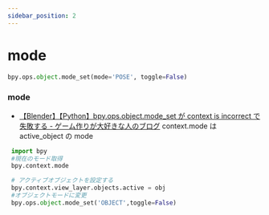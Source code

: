 ```yaml
---
sidebar_position: 2
---
```


# mode

```py
bpy.ops.object.mode_set(mode='POSE', toggle=False)
```

### mode
- [【Blender】【Python】bpy.ops.object.mode_set が context is incorrect で失敗する - ゲーム作りが大好きな人のブログ](https://toofu0.hatenablog.com/entry/2020/10/10/033418)
context.mode は active_object の mode
```python
 import bpy
 #現在のモード取得
 bpy.context.mode

 # アクティブオブジェクトを設定する
 bpy.context.view_layer.objects.active = obj
 #オブジェクトモードに変更
 bpy.ops.object.mode_set('OBJECT',toggle=False)
 ```
